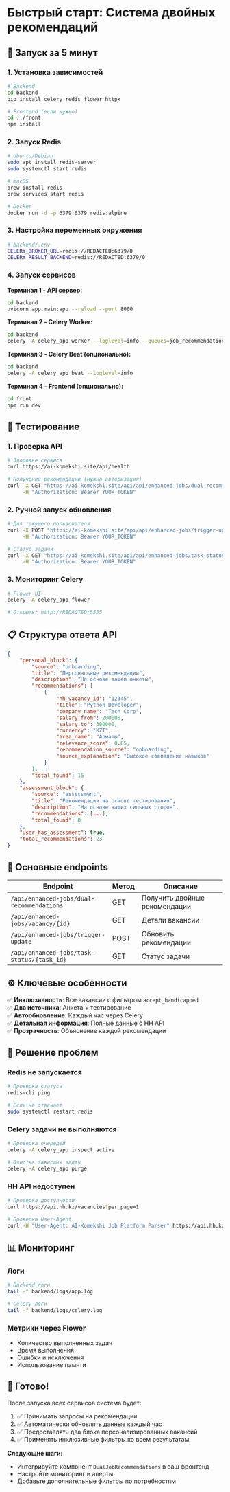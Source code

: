 # Быстрый старт: Система двойных рекомендаций

## 🚀 Запуск за 5 минут

### 1. Установка зависимостей

```bash
# Backend
cd backend
pip install celery redis flower httpx

# Frontend (если нужно)
cd ../front
npm install
```

### 2. Запуск Redis

```bash
# Ubuntu/Debian
sudo apt install redis-server
sudo systemctl start redis

# macOS
brew install redis
brew services start redis

# Docker
docker run -d -p 6379:6379 redis:alpine
```

### 3. Настройка переменных окружения

```bash
# backend/.env
CELERY_BROKER_URL=redis://REDACTED:6379/0
CELERY_RESULT_BACKEND=redis://REDACTED:6379/0
```

### 4. Запуск сервисов

**Терминал 1 - API сервер:**

```bash
cd backend
uvicorn app.main:app --reload --port 8000
```

**Терминал 2 - Celery Worker:**

```bash
cd backend
celery -A celery_app worker --loglevel=info --queues=job_recommendations,maintenance
```

**Терминал 3 - Celery Beat (опционально):**

```bash
cd backend
celery -A celery_app beat --loglevel=info
```

**Терминал 4 - Frontend (опционально):**

```bash
cd front
npm run dev
```

## 🧪 Тестирование

### 1. Проверка API

```bash
# Здоровье сервиса
curl https://ai-komekshi.site/api/health

# Получение рекомендаций (нужна авторизация)
curl -X GET "https://ai-komekshi.site/api/api/enhanced-jobs/dual-recommendations" \
     -H "Authorization: Bearer YOUR_TOKEN"
```

### 2. Ручной запуск обновления

```bash
# Для текущего пользователя
curl -X POST "https://ai-komekshi.site/api/api/enhanced-jobs/trigger-update" \
     -H "Authorization: Bearer YOUR_TOKEN"

# Статус задачи
curl -X GET "https://ai-komekshi.site/api/api/enhanced-jobs/task-status/TASK_ID" \
     -H "Authorization: Bearer YOUR_TOKEN"
```

### 3. Мониторинг Celery

```bash
# Flower UI
celery -A celery_app flower

# Открыть: http://REDACTED:5555
```

## 📋 Структура ответа API

```json
{
    "personal_block": {
        "source": "onboarding",
        "title": "Персональные рекомендации",
        "description": "На основе вашей анкеты",
        "recommendations": [
            {
                "hh_vacancy_id": "12345",
                "title": "Python Developer",
                "company_name": "Tech Corp",
                "salary_from": 200000,
                "salary_to": 300000,
                "currency": "KZT",
                "area_name": "Алматы",
                "relevance_score": 0.85,
                "recommendation_source": "onboarding",
                "source_explanation": "Высокое совпадение навыков"
            }
        ],
        "total_found": 15
    },
    "assessment_block": {
        "source": "assessment",
        "title": "Рекомендации на основе тестирования",
        "description": "На основе ваших сильных сторон",
        "recommendations": [...],
        "total_found": 8
    },
    "user_has_assessment": true,
    "total_recommendations": 23
}
```

## 🔧 Основные endpoints

| Endpoint                                   | Метод | Описание                      |
| ------------------------------------------ | ----- | ----------------------------- |
| `/api/enhanced-jobs/dual-recommendations`  | GET   | Получить двойные рекомендации |
| `/api/enhanced-jobs/vacancy/{id}`          | GET   | Детали вакансии               |
| `/api/enhanced-jobs/trigger-update`        | POST  | Обновить рекомендации         |
| `/api/enhanced-jobs/task-status/{task_id}` | GET   | Статус задачи                 |

## ⚙️ Ключевые особенности

✅ **Инклюзивность**: Все вакансии с фильтром `accept_handicapped`  
✅ **Два источника**: Анкета + тестирование  
✅ **Автообновление**: Каждый час через Celery  
✅ **Детальная информация**: Полные данные с HH API  
✅ **Прозрачность**: Объяснение каждой рекомендации

## 🐛 Решение проблем

### Redis не запускается

```bash
# Проверка статуса
redis-cli ping

# Если не отвечает
sudo systemctl restart redis
```

### Celery задачи не выполняются

```bash
# Проверка очередей
celery -A celery_app inspect active

# Очистка зависших задач
celery -A celery_app purge
```

### HH API недоступен

```bash
# Проверка доступности
curl https://api.hh.kz/vacancies?per_page=1

# Проверка User-Agent
curl -H "User-Agent: AI-Komekshi Job Platform Parser" https://api.hh.kz/vacancies?per_page=1
```

## 📊 Мониторинг

### Логи

```bash
# Backend логи
tail -f backend/logs/app.log

# Celery логи
tail -f backend/logs/celery.log
```

### Метрики через Flower

-   Количество выполненных задач
-   Время выполнения
-   Ошибки и исключения
-   Использование памяти

## 🎯 Готово!

После запуска всех сервисов система будет:

1. ✅ Принимать запросы на рекомендации
2. ✅ Автоматически обновлять данные каждый час
3. ✅ Предоставлять два блока персонализированных вакансий
4. ✅ Применять инклюзивные фильтры ко всем результатам

**Следующие шаги:**

-   Интегрируйте компонент `DualJobRecommendations` в ваш фронтенд
-   Настройте мониторинг и алерты
-   Добавьте дополнительные фильтры по потребностям
